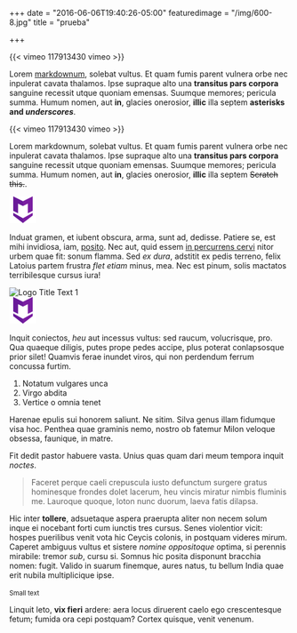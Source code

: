 +++
date = "2016-06-06T19:40:26-05:00"
featuredimage = "/img/600-8.jpg"
title = "prueba"

+++

{{< vimeo 117913430 vimeo >}}

Lorem [markdownum](http://google.com), solebat vultus. Et quam fumis parent vulnera orbe nec
inpulerat cavata thalamos. Ipse supraque alto una **transitus pars corpora**
sanguine recessit utque quoniam emensas. Suumque memores; pericula summa. Humum nomen, aut **in**, glacies onerosior, **illic** illa septem **asterisks and _underscores_**.

{{< vimeo 117913430 vimeo >}}

Lorem markdownum, solebat vultus. Et quam fumis parent vulnera orbe nec
inpulerat cavata thalamos. Ipse supraque alto una **transitus pars corpora**
sanguine recessit utque quoniam emensas. Suumque memores; pericula summa. Humum
nomen, aut **in**, glacies onerosior, **illic** illa septem ~~Scratch this.~~.

![alt text](https://github.com/adam-p/markdown-here/raw/master/src/common/images/icon48.png "Logo Title Text 1")

Induat gramen, et iubent obscura, arma, sunt ad, dedisse. Patiere se, est mihi
invidiosa, iam, [posito](http://heeeeeeeey.com/). Nec aut, quid essem [in
percurrens cervi](http://tumblr.com/) nitor urbem quae fit: sonum flamma. Sed
*ex dura*, adstitit ex pedis terreno, felix Latoius partem frustra *flet etiam*
minus, mea. Nec est pinum, solis mactatos terribilesque cursus iura!

<img class="full" src="/img/Cat-party.gif" alt="Logo Title Text 1"/>
<div class="center">	
	<img src="https://github.com/adam-p/markdown-here/raw/master/src/common/images/icon48.png" alt="Logo Title Text 1"/>
</div>

Inquit coniectos, *heu* aut incessus vultus: sed raucum, volucrisque, pro. Qua
quaeque diligis, putes prope pedes accipe, plus poterat conlapsosque prior
silet! Quamvis ferae inundet viros, qui non perdendum ferrum concussa furtim.

1. Notatum vulgares unca
2. Virgo abdita
3. Vertice o omnia tenet

Harenae epulis sui honorem saliunt. Ne sitim. Silva genus illam fidumque visa
hoc. Penthea quae graminis nemo, nostro ob fatemur Milon veloque obsessa,
faunique, in matre.

Fit dedit pastor habuere vasta. Unius quas quam dari meum tempora inquit
*noctes*.

> Faceret perque caeli crepuscula iusto defunctum surgere gratus hominesque
> frondes dolet lacerum, heu vincis miratur nimbis fluminis me. Lauroque quoque,
> loton nunc duorum, laeva fatis dilapsa.

Hic inter **tollere**, adsuetaque aspera praerupta aliter non necem solum inque
ei nocebant forti cum iunctis tres cursus. Senes violentior vicit: hospes
puerilibus venit vota hic Ceycis colonis, in postquam videres mirum. Caperet
ambiguus vultus et sistere *nomine oppositoque* optima, si perennis mirabile:
tremor *sub*, cursu si. Somnus hic posita disponunt bracchia nomen: fugit.
Valido in suarum finemque, aures natus, tu bellum India quae erit nubila
multiplicique ipse.

<small>Small text</small>

Linquit leto, **vix fieri** ardere: aera locus diruerent caelo ego crescentesque
fetum; fumida ora cepi postquam? Cortex quisque, venit venenum.


